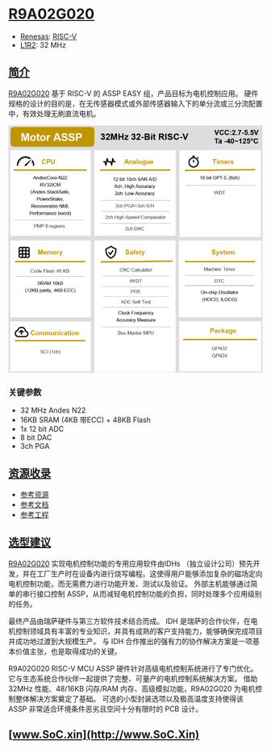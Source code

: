 ﻿# [R9A02G020](https://doc.soc.xin/R9A02G020)

* [Renesas](https://www.renesas.cn/): [RISC-V](https://github.com/SoCXin/RISC-V)
* [L1R2](https://github.com/SoCXin/Level): 32 MHz

## [简介](https://github.com/SoCXin/R9A02G020/wiki)

[R9A02G020](https://www.renesas.cn/cn/zh/products/microcontrollers-microprocessors/risc-v/r9a02g020-assp-easy-mcu-motor-control-based-risc-v) 基于 RISC-V 的 ASSP EASY 组，产品目标为电机控制应用。 硬件规格的设计的目的是，在无传感器模式或外部传感器输入下的单分流或三分流配置中，有效处理无刷直流电机。

[![sites](docs/R9A02G020.png)](https://github.com/SoCXin/R9A02G020)

### 关键参数

* 32 MHz Andes N22
* 16KB SRAM (4KB 带ECC) + 48KB Flash
* 1x 12 bit ADC
* 8 bit DAC
* 3ch PGA

## [资源收录](https://github.com/SoCXin)

* [参考资源](src/)
* [参考文档](docs/)
* [参考工程](project/)

## [选型建议](https://github.com/SoCXin/R9A02G020)

[R9A02G020](https://github.com/SoCXin/R9A02G020) 实现电机控制功能的专用应用软件由IDHs （独立设计公司）预先开发，并在工厂生产时在设备内进行烧写编程。这使得用户能够添加复杂的磁场定向电机控制功能，而无需费力进行功能开发、测试以及验证。 外部主机能够通过简单的串行接口控制 ASSP，从而减轻电机控制功能的负担，同时处理多个应用级别的任务。

最终产品由瑞萨硬件与第三方软件技术结合而成。 IDH 是瑞萨的合作伙伴，在电机控制领域具有丰富的专业知识，并具有成熟的客户支持能力，能够确保完成项目并成功地过渡到大规模生产。 与 IDH 合作推出的强有力的协作解决方案是一项基本价值主张，也是取得成功的关键。

R9A02G020 RISC-V MCU ASSP 硬件针对高级电机控制系统进行了专门优化。 它与生态系统合作伙伴一起提供了完整、可量产的电机控制系统解决方案。 借助 32MHz 性能、48/16KB 闪存/RAM 内存、高级模拟功能，R9A02G020 为电机控制整体解决方案奠定了基础。 可选的小型封装选项以及极高温度支持使得该 ASSP 非常适合环境条件恶劣且空间十分有限时的 PCB 设计。

## [www.SoC.xin](http://www.SoC.Xin)
